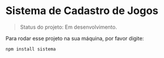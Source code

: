 <h1>Sistema de Cadastro de Jogos</h1>

>Status do projeto: Em desenvolvimento.

Para rodar esse projeto na sua máquina, por favor digite:

```
npm install sistema

```
